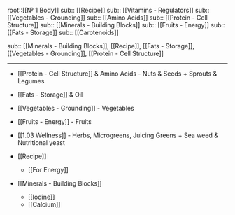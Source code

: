 root::[[№ 1 Body]]
sub:: [[Recipe]]
sub:: [[Vitamins - Regulators]]
sub:: [[Vegetables - Grounding]]
sub:: [[Amino Acids]]
sub:: [[Protein - Cell Structure]]
sub:: [[Minerals - Building Blocks]]
sub:: [[Fruits - Energy]]
sub:: [[Fats - Storage]]
sub:: [[Carotenoids]]


sub:: [[Minerals - Building Blocks]], [[Recipe]], [[Fats - Storage]], [[Vegetables - Grounding]], [[Protein - Cell Structure]] 


---


- [[Protein - Cell Structure]] & Amino Acids - Nuts & Seeds + Sprouts & Legumes
- [[Fats - Storage]] & Oil
- [[Vegetables - Grounding]] - Vegetables
- [[Fruits - Energy]] - Fruits
- [[1.03 Wellness]] - Herbs, Microgreens, Juicing Greens + Sea weed & Nutritional yeast
- [[Recipe]]
	- [[For Energy]]
	


- [[Minerals - Building Blocks]]
  - [[Iodine]]
  - [[Calcium]]
